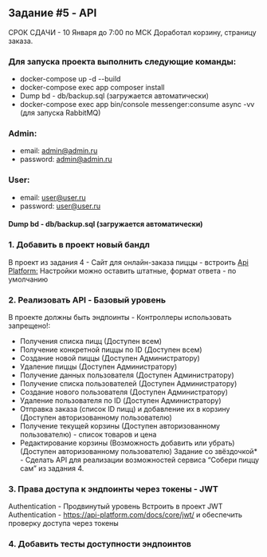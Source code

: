 ## Задание #5 - API
СРОК СДАЧИ - 10 Января до 7:00 по МСК
Доработал корзину, страницу заказа.

### Для запуска проекта выполнить следующие команды:

* docker-compose up -d --build
* docker-compose exec app composer install
* Dump bd - db/backup.sql (загружается автоматически)
* docker-compose exec app bin/console messenger:consume async -vv (для запуска RabbitMQ)

### Admin:
* email: admin@admin.ru
* password: admin@admin.ru
### User:
* email: user@user.ru
* password: user@user.ru

#### Dump bd - db/backup.sql (загружается автоматически)

### 1. Добавить в проект новый бандл
В проект из задания 4 - Сайт для онлайн-заказа пиццы - встроить 
[Api Platform:](https://api-platform.com/) 
Настройки можно оставить штатные, формат ответа - по умолчанию
### 2. Реализовать API - Базовый уровень
В проекте должны быть эндпоинты - Контроллеры использовать
запрещено!:
* Получения списка пицц (Доступен всем)
* Получение конкретной пиццы по ID (Доступен всем)
* Создание новой пиццы (Доступен Администратору)
* Удаление пиццы (Доступен Администратору)
* Получение данных пользователя (Доступен Администратору)
* Получение списка пользователей (Доступен Администратору)
* Создание нового пользователя (Доступен Администратору)
* Удаление пользователя по ID (Доступен Администратору)
* Отправка заказа (список ID пицц) и добавление их в корзину
(Доступен авторизованному пользователю)
* Получение текущей корзины (Доступен авторизованному
пользователю) - список товаров и цена
* Редактирование корзины (Возможность добавить или убрать)
(Доступен авторизованному пользователю)
Задание со звёздочкой* - Сделать API для реализации возможностей
сервиса “Собери пиццу сам” из задания 4.
### 3. Права доступа к эндпоинты через токены - JWT
Authentication - Продвинутый уровень
Встроить в проект JWT Authentication -
https://api-platform.com/docs/core/jwt/ и обеспечить проверку доступа через
токены
### 4. Добавить тесты доступности эндпоинтов
